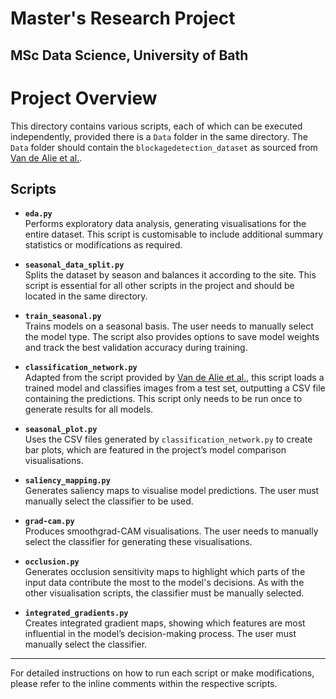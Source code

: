 # Master's Research Project
## MSc Data Science, University of Bath

# Project Overview

This directory contains various scripts, each of which can be executed independently, provided there is a `Data` folder in the same directory. The `Data` folder should contain the `blockagedetection_dataset` as sourced from [Van de Alie et al.]([https://example.com](https://researchdata.reading.ac.uk/498/)).

## Scripts

- **`eda.py`**  
  Performs exploratory data analysis, generating visualisations for the entire dataset. This script is customisable to include additional summary statistics or modifications as required.

- **`seasonal_data_split.py`**  
  Splits the dataset by season and balances it according to the site. This script is essential for all other scripts in the project and should be located in the same directory.

- **`train_seasonal.py`**  
  Trains models on a seasonal basis. The user needs to manually select the model type. The script also provides options to save model weights and track the best validation accuracy during training.

- **`classification_network.py`**  
  Adapted from the script provided by [Van de Alie et al.](https://example.com), this script loads a trained model and classifies images from a test set, outputting a CSV file containing the predictions. This script only needs to be run once to generate results for all models.

- **`seasonal_plot.py`**  
  Uses the CSV files generated by `classification_network.py` to create bar plots, which are featured in the project’s model comparison visualisations.

- **`saliency_mapping.py`**  
  Generates saliency maps to visualise model predictions. The user must manually select the classifier to be used.

- **`grad-cam.py`**  
  Produces smoothgrad-CAM visualisations. The user needs to manually select the classifier for generating these visualisations.

- **`occlusion.py`**  
  Generates occlusion sensitivity maps to highlight which parts of the input data contribute the most to the model's decisions. As with the other visualisation scripts, the classifier must be manually selected.

- **`integrated_gradients.py`**  
  Creates integrated gradient maps, showing which features are most influential in the model’s decision-making process. The user must manually select the classifier.

---

For detailed instructions on how to run each script or make modifications, please refer to the inline comments within the respective scripts.

